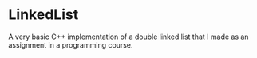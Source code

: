 LinkedList
==========

A very basic C++ implementation of a double linked list that I made as an assignment in a programming course.
